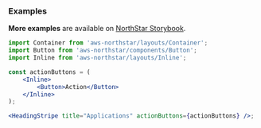 ### Examples

**More examples** are available on <a href="https://storybook.northstar.aws-prototyping.cloud/?path=/story/components-headingstripe--default" target="_blank" rel="noreferrer noopener">NorthStar Storybook</a>.

```jsx
import Container from 'aws-northstar/layouts/Container';
import Button from 'aws-northstar/components/Button';
import Inline from 'aws-northstar/layouts/Inline';

const actionButtons = (
    <Inline>
        <Button>Action</Button>
    </Inline>
);

<HeadingStripe title="Applications" actionButtons={actionButtons} />;
```
